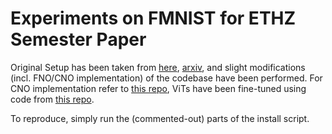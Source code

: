 # Experiments on FMNIST for ETHZ Semester Paper

Original Setup has been taken from [here](https://github.com/samirak98/FourierImaging), [arxiv](https://arxiv.org/abs/2304.01227), and slight modifications (incl. FNO/CNO implementation) of the codebase have been performed.
For CNO implementation refer to [this repo](https://github.com/camlab-ethz/ConvolutionalNeuralOperator), ViTs have been fine-tuned using code from [this repo](https://github.com/).

To reproduce, simply run the (commented-out) parts of the install script.
